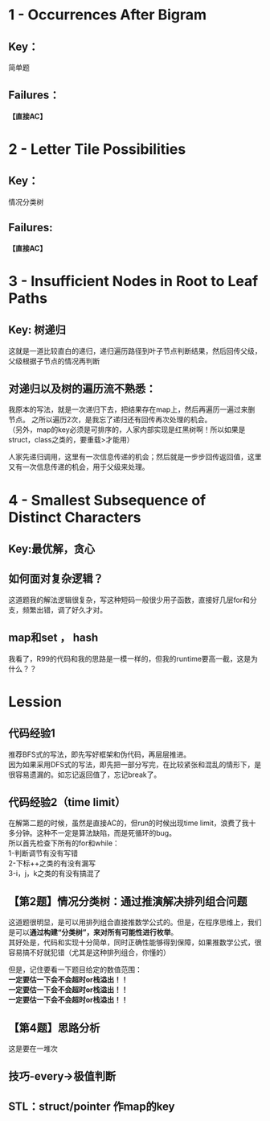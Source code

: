 # 1 - Occurrences After Bigram
## Key：  
简单题  
## Failures：
**【直接AC】**  
# 2 - Letter Tile Possibilities
## Key：  
情况分类树 
## Failures:
**【直接AC】**
# 3 - Insufficient Nodes in Root to Leaf Paths
## Key: 树递归

这就是一道比较直白的递归，递归遍历路径到叶子节点判断结果，然后回传父级，父级根据子节点的情况再判断
## 对递归以及树的遍历流不熟悉：  
我原本的写法，就是一次递归下去，把结果存在map上，然后再遍历一遍过来删节点。 之所以遍历2次，是我忘了递归还有回传再次处理的机会。    
（另外，map的key必须是可排序的，人家内部实现是红黑树啊！所以如果是struct，class之类的，要重载>才能用）

人家先递归调用，这里有一次信息传递的机会；然后就是一步步回传返回值，这里又有一次信息传递的机会，用于父级来处理。

# 4 - Smallest Subsequence of Distinct Characters
## Key:最优解，贪心
## **如何面对复杂逻辑？**
这道题我的解法逻辑很复杂，写这种短码一般很少用子函数，直接好几层for和分支，频繁出错，调了好久才对。
## map和set ， hash
我看了，R99的代码和我的思路是一模一样的，但我的runtime要高一截，这是为什么？？

# Lession
## 代码经验1
推荐BFS式的写法，即先写好框架和伪代码，再层层推进。  
因为如果采用DFS式的写法，即先把一部分写完，在比较紧张和混乱的情形下，是很容易遗漏的。如忘记返回值了，忘记break了。
## 代码经验2（time limit）
在解第二题的时候，虽然是直接AC的，但run的时候出现time limit，浪费了我十多分钟。这种不一定是算法缺陷，而是死循环的bug。  
所以首先检查下所有的for和while：  
1-判断调节有没有写错  
2-下标++之类的有没有漏写  
3-i，j，k之类的有没有搞混了
## 【第2题】情况分类树：通过推演解决排列组合问题
这道题很明显，是可以用排列组合直接推数学公式的。但是，在程序思维上，我们是可以**通过构建“分类树”，来对所有可能性进行枚举**。  
其好处是，代码和实现十分简单，同时正确性能够得到保障，如果推数学公式，很容易搞不好就犯错（尤其是这种排列组合，你懂的）
  
但是，记住要看一下题目给定的数值范围：  
**一定要估一下会不会超时or栈溢出！！**   
**一定要估一下会不会超时or栈溢出！！**  
**一定要估一下会不会超时or栈溢出！！** 

## 【第4题】思路分析
这是要在一堆次
## 技巧-every->极值判断
## STL：struct/pointer 作map的key